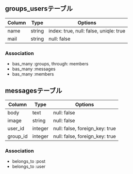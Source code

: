## groups_usersテーブル

|Column|Type|Options|
|------|----|-------|
|name|string|index: true, null: false, uniqle: true|
|mail|string|null: false|

### Association
- bas_many :groups, through: members
- bas_many :messages
- bas_many :members


## messagesテーブル

|Column|Type|Options|
|------|----|-------|
|body|text|null: false|
|image|string|null: false|
|user_id|integer|null: false, foreign_key: true|
|group_id|integer|null: false, foreign_key: true|
### Association
- belongs_to :post
- belongs_to :user
